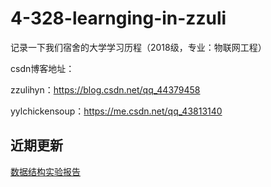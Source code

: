 # 4-328-learnging-in-zzuli
记录一下我们宿舍的大学学习历程（2018级，专业：物联网工程）

csdn博客地址：

zzulihyn：https://blog.csdn.net/qq_44379458

yylchickensoup：https://me.csdn.net/qq_43813140

## 近期更新
[数据结构实验报告](https://github.com/zzulihyn/4-328Learnging-InZzuli/tree/master/%E5%A4%A7%E4%BA%8C/%E6%95%B0%E6%8D%AE%E7%BB%93%E6%9E%84/%E5%AE%9E%E9%AA%8C%E6%8A%A5%E5%91%8A)
